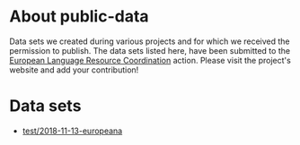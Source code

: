# About public-data
Data sets we created during various projects and for which we received the permission to publish.
The data sets listed here, have been submitted to the [European Language Resource Coordination](http://www.lr-coordination.eu/home) action. Please visit the project's website and add your contribution!

# Data sets
* [test/2018-11-13-europeana](https://github.com/CrossLangNV/public-data/tree/master/test/2018-11-13-europeana)

